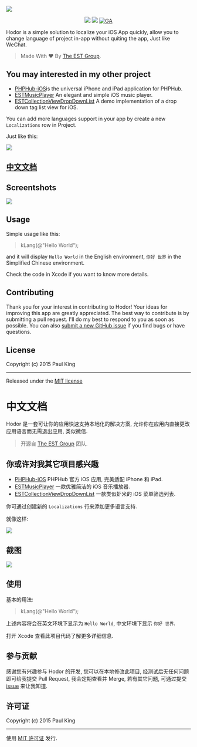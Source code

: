 ![](http://ww2.sinaimg.cn/large/76dc7f1bgw1eyk9uxtr92j21jk0emace.jpg)

<p align="center">
<a href="https://weibo.com/jinfali"><img src="https://img.shields.io/badge/contact-@Aufree-orange.svg?style=flat"></a>
<a href="https://github.com/Aufree/Enesco/blob/master/LICENSE"><img src="https://img.shields.io/badge/license-MIT-green.svg?style=flat"></a>
<a href="https://github.com/Aufree"><img src="https://ga-beacon.appspot.com/UA-70965318-2/Hodor/readme" alt="GA"></a>
</p>

Hodor is a simple solution to localize your iOS App quickly, allow you to change language of project in-app without quiting the app, Just like WeChat.

> Made With :heart:  By [The EST Group](http://est-group.org/).

## You may interested in my other project

* [PHPHub-iOS](https://github.com/aufree/phphub-ios)is the universal iPhone and iPad application for PHPHub.
* [ESTMusicPlayer](https://github.com/Aufree/ESTMusicPlayer) An elegant and simple iOS music player.
* [ESTCollectionViewDropDownList](https://github.com/Aufree/ESTCollectionViewDropDownList) A demo implementation of a drop down tag list view for iOS.

You can add more languages support in your app by create a new `Localizations` row in Project.

Just like this:

![](http://ww2.sinaimg.cn/large/76dc7f1bjw1ez7j1eah8yj20j70dz75s.jpg)

## [中文文档](https://github.com/Aufree/Hodor#中文文档-1)

## Screentshots

![](http://ww3.sinaimg.cn/large/76dc7f1bjw1eykaqnh42dj21kw12mq6w.jpg)

## Usage

Simple usage like this:

> kLang(@"Hello World");

and it will display `Hello World` in the English environment, `你好 世界` in the Simplified Chinese environment.

Check the code in Xcode if you want to know more details.

## Contributing

Thank you for your interest in contributing to Hodor! Your ideas for improving this app are greatly appreciated. The best way to contribute is by submitting a pull request. I'll do my best to respond to you as soon as possible. You can also [submit a new GitHub issue](https://github.com/Aufree/Hodor/issues/new) if you find bugs or have questions.

## License

Copyright (c) 2015 Paul King

---------------

Released under the [MIT license](https://github.com/Aufree/Hodor/blob/master/LICENSE)

# 中文文档

Hodor 是一套可让你的应用快速支持本地化的解决方案, 允许你在应用内直接更改应用语言而无需退出应用, 类似微信.

> 开源自 [The EST Group](http://est-group.org/) 团队.

## 你或许对我其它项目感兴趣

* [PHPHub-iOS](https://github.com/aufree/phphub-ios) PHPHub 官方 iOS 应用, 完美适配 iPhone 和 iPad.
* [ESTMusicPlayer](https://github.com/Aufree/ESTMusicPlayer) 一款优雅简洁的 iOS 音乐播放器.
* [ESTCollectionViewDropDownList](https://github.com/Aufree/ESTCollectionViewDropDownList) 一款类似虾米的 iOS 菜单筛选列表.

你可通过创建新的 `Localizations` 行来添加更多语言支持.

就像这样:

![](http://ww2.sinaimg.cn/large/76dc7f1bjw1ez7j1eah8yj20j70dz75s.jpg)

## 截图

![](http://ww3.sinaimg.cn/large/76dc7f1bjw1eykaqnh42dj21kw12mq6w.jpg)

## 使用

基本的用法:

> kLang(@"Hello World");

上述内容将会在英文环境下显示为 `Hello World`, 中文环境下显示 `你好 世界`.

打开 Xcode 查看此项目代码了解更多详细信息.

## 参与贡献

感谢您有兴趣参与 Hodor 的开发, 您可以在本地修改此项目, 经测试后无任何问题即可给我提交 Pull Request, 我会定期查看并 Merge, 若有其它问题, 可通过提交 [issue](https://github.com/Aufree/Hodor/issues/new) 来让我知道.

## 许可证

Copyright (c) 2015 Paul King

---------------

使用 [MIT 许可证](https://github.com/Aufree/Hodor/blob/master/LICENSE) 发行.
